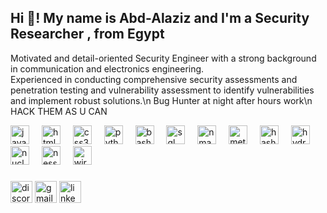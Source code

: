 <h2 align="left">Hi 👋! My name is Abd-Alaziz and I'm a Security Researcher , from Egypt </h2>


Motivated and detail-oriented Security Engineer with a strong background in communication and electronics engineering. <br/>
Experienced in conducting comprehensive security assessments and penetration testing and vulnerability assessment to identify vulnerabilities and implement robust solutions.\n
Bug Hunter at night after hours work\n
HACK THEM AS U CAN 

<div align="left">
  <img src="https://cdn.jsdelivr.net/gh/devicons/devicon/icons/javascript/javascript-original.svg" height="30" alt="javascript logo"  />
  <img width="12" />
  <img src="https://cdn.jsdelivr.net/gh/devicons/devicon/icons/html5/html5-original.svg" height="30" alt="html5 logo"  />
  <img width="12" />
  <img src="https://cdn.jsdelivr.net/gh/devicons/devicon/icons/css3/css3-original.svg" height="30" alt="css3 logo"  />
  <img width="12" />
  <img src="https://cdn.jsdelivr.net/gh/devicons/devicon/icons/python/python-original.svg" height="30" alt="python logo"  />
  <img width="12" />
  <img src="https://cdn.jsdelivr.net/gh/devicons/devicon/icons/bash/bash-original.svg" height="30" alt="bash logo" />
  <img width="12" />
  <img src="https://cdn.jsdelivr.net/gh/devicons/devicon/icons/mysql/mysql-original.svg" height="30" alt="sql logo" />
  <img width="12" />
  <img src="https://nmap.org/images/sitelogo-nmap.svg" height="30" alt="nmap logo" />
  <img width="12" />
  <img src="https://media.licdn.com/dms/image/v2/C5633AQHz6xjHG_s0fQ/productpage-image_1128_635/productpage-image_1128_635/0/1626341063105/isoc24_b_v__metasploit_rapid7_image?e=2147483647&v=beta&t=5nKtSmBtM7ZjgxteR6bOl4Q0MqV7dT0t5BUvsuGNgM4" height="30" alt="metasploit logo" />
  <img width="12" />
  <img src="https://i0.wp.com/securityaffairs.com/wp-content/uploads/2015/12/hashcat-logo.png?ssl=1" height="30" alt="hashcat logo" />
  <img width="12" />
  <img src="https://www.shutterstock.com/shutterstock/photos/605917040/display_1500/stock-vector-hydra-logo-605917040.jpg" height="30" alt="hydra logo" />
  <img width="12" />
  <img src="https://www.shutterstock.com/shutterstock/photos/737846962/display_1500/stock-vector-atom-icon-vector-illustration-symbol-of-science-education-nuclear-physics-scientific-research-737846962.jpg" height="30" alt="nuclei logo" />
  <img width="12" />
  <img src="https://iconape.com/wp-content/files/rq/347289/png/nessus-professional-logo.png" height="30" alt="nessus logo" />
  <img width="12" />
  <img src="https://logowik.com/content/uploads/images/wireshark5436.logowik.com.webp" height="30" alt="wireshark logo" />

</div>

###

<div align="left">
  <img src="https://img.shields.io/static/v1?message=Discord&logo=discord&label=&color=7289DA&logoColor=white&labelColor=&style=for-the-badge" height="35" alt="discord logo"  />
  <img src="https://img.shields.io/static/v1?message=Gmail&logo=gmail&label=&color=D14836&logoColor=white&labelColor=&style=for-the-badge" height="35" alt="gmail logo"  />
  <a href=https://www.linkedin.com/in/abdel-aziz-elshehry-a5a5b3190 target="_blank">
    <img src="https://img.shields.io/static/v1?message=LinkedIn&logo=linkedin&label=&color=0077B5&logoColor=white&labelColor=&style=for-the-badge" height="35" alt="linkedin logo"  />
  </a>
</div>

###



###
